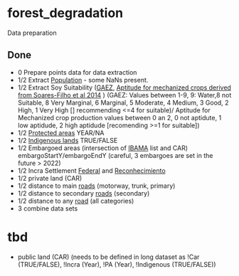 # forest_degradation
Data preparation

## Done
- 0 Prepare points data for data extraction  
- 1/2 Extract [Population](https://www.worldpop.org/geodata/listing?id=77) - some NaNs present.   
- 1/2 Extract Soy Suitability ([GAEZ](https://www.gaez.iiasa.ac.at/), [Aptitude for mechanized crops derived from Soares-Filho et al 2014](https://www.csr.ufmg.br/forestcode/) )  (GAEZ: Values between 1-9, 9: Water,8 not Suitable, 8 Very Marginal, 6 Marginal, 5 Moderate, 4 Medium, 3 Good, 2 High, 1 Very High [] recommending <=4 for suitable)/ Aptitude for Mechanized crop production values between 0 an 2, 0 not aptidute, 1 low aptidude, 2 high aptidude [recomending >=1 for suitable])
- 1/2 [Protected areas](https://www.gov.br/icmbio/pt-br/servicos/geoprocessamento/mapa-tematico-e-dados-geoestatisticos-das-unidades-de-conservacao-federais) YEAR/NA
- 1/2 [Indigenous lands](https://www.gov.br/funai/pt-br/atuacao/terras-indigenas/geoprocessamento-e-mapas)  TRUE/FALSE
- 1/2 Embargoed areas (intersection of [IBAMA](https://servicos.ibama.gov.br/ctf/publico/areasembargadas/ConsultaPublicaAreasEmbargadas.php) list and CAR) embargoStartY/embargoEndY (careful, 3 embargoes are set in the future > 2022)
- 1/2 Incra Settlement [Federal](https://certificacao.incra.gov.br/csv_shp/export_shp.py) and [Reconhecimiento](https://certificacao.incra.gov.br/csv_shp/export_shp.py) 
- 1/2 private land (CAR)
- 1/2 distance to main [roads](https://wiki.openstreetmap.org/wiki/Key:highway)  (motorway, trunk, primary)
- 1/2 distance to secondary [roads](https://wiki.openstreetmap.org/wiki/Key:highway)  (secondary)
- 1/2 distance to any [road](https://wiki.openstreetmap.org/wiki/Key:highway)  (all categories)
- 3 combine data sets

# tbd
- public land  (CAR) (needs to be defined in long dataset as !Car (TRUE/FALSE), !Incra (Year), !PA (Year), !Indigenous (TRUE/FALSE))
